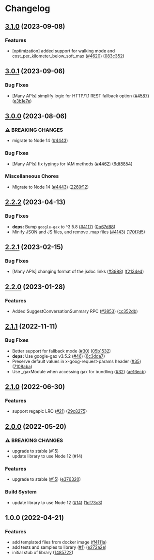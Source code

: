 # Changelog

## [3.1.0](https://github.com/googleapis/google-cloud-node/compare/optimization-v3.0.1...optimization-v3.1.0) (2023-09-08)


### Features

* [optimization] added support for walking mode and cost_per_kilometer_below_soft_max ([#4620](https://github.com/googleapis/google-cloud-node/issues/4620)) ([083c352](https://github.com/googleapis/google-cloud-node/commit/083c3528fb32cc692df4c33cfbba3d2cca371e59))

## [3.0.1](https://github.com/googleapis/google-cloud-node/compare/optimization-v3.0.0...optimization-v3.0.1) (2023-09-06)


### Bug Fixes

* [Many APIs] simplify logic for HTTP/1.1 REST fallback option ([#4587](https://github.com/googleapis/google-cloud-node/issues/4587)) ([e3b1e7e](https://github.com/googleapis/google-cloud-node/commit/e3b1e7e46d666abb4df28c3cd69e97c08b88445a))

## [3.0.0](https://github.com/googleapis/google-cloud-node/compare/optimization-v2.2.2...optimization-v3.0.0) (2023-08-06)


### ⚠ BREAKING CHANGES

* migrate to Node 14 ([#4443](https://github.com/googleapis/google-cloud-node/issues/4443))

### Bug Fixes

* [Many APIs] fix typings for IAM methods ([#4462](https://github.com/googleapis/google-cloud-node/issues/4462)) ([6df8854](https://github.com/googleapis/google-cloud-node/commit/6df8854fdfbf62e6374f79d785f142b2f2e6cfae))


### Miscellaneous Chores

* Migrate to Node 14 ([#4443](https://github.com/googleapis/google-cloud-node/issues/4443)) ([2260f12](https://github.com/googleapis/google-cloud-node/commit/2260f12543d171bda95345e53475f5f0fdc45770))

## [2.2.2](https://github.com/googleapis/google-cloud-node/compare/optimization-v2.2.1...optimization-v2.2.2) (2023-04-13)


### Bug Fixes

* **deps:** Bump `google-gax` to ^3.5.8 ([#4117](https://github.com/googleapis/google-cloud-node/issues/4117)) ([0b67d88](https://github.com/googleapis/google-cloud-node/commit/0b67d883963643ce1b4f6d2ccd3e8d37adf6e029))
* Minify JSON and JS files, and remove .map files ([#4143](https://github.com/googleapis/google-cloud-node/issues/4143)) ([170f7d5](https://github.com/googleapis/google-cloud-node/commit/170f7d57b8fd344d182a8e758867b8124722eebc))

## [2.2.1](https://github.com/googleapis/google-cloud-node/compare/optimization-v2.2.0...optimization-v2.2.1) (2023-02-15)


### Bug Fixes

* [Many APIs] changing format of the jsdoc links ([#3988](https://github.com/googleapis/google-cloud-node/issues/3988)) ([f2134ed](https://github.com/googleapis/google-cloud-node/commit/f2134ed5f166a3bb7dd0bed556700f0b0fd9756a))

## [2.2.0](https://github.com/googleapis/google-cloud-node/compare/optimization-v2.1.1...optimization-v2.2.0) (2023-01-28)


### Features

* Added SuggestConversationSummary RPC ([#3853](https://github.com/googleapis/google-cloud-node/issues/3853)) ([cc352db](https://github.com/googleapis/google-cloud-node/commit/cc352db97f3bd8925bf1a7631a0ae64ff976fa4e))

## [2.1.1](https://github.com/googleapis/nodejs-cloud-optimization/compare/v2.1.0...v2.1.1) (2022-11-11)


### Bug Fixes

* Better support for fallback mode ([#30](https://github.com/googleapis/nodejs-cloud-optimization/issues/30)) ([05b1532](https://github.com/googleapis/nodejs-cloud-optimization/commit/05b153292444a83b39975482bc836acd8a1932c2))
* **deps:** Use google-gax v3.5.2 ([#46](https://github.com/googleapis/nodejs-cloud-optimization/issues/46)) ([6c3dda7](https://github.com/googleapis/nodejs-cloud-optimization/commit/6c3dda7ac623dd6079c49520b69de92989323744))
* Preserve default values in x-goog-request-params header ([#35](https://github.com/googleapis/nodejs-cloud-optimization/issues/35)) ([7108aba](https://github.com/googleapis/nodejs-cloud-optimization/commit/7108abaa353591fcddef959dbe1d3e89a8f9619b))
* Use _gaxModule when accessing gax for bundling ([#32](https://github.com/googleapis/nodejs-cloud-optimization/issues/32)) ([ae16ecb](https://github.com/googleapis/nodejs-cloud-optimization/commit/ae16ecb6b7c6202c7a5c705ca11e1b1a77baa027))

## [2.1.0](https://github.com/googleapis/nodejs-cloud-optimization/compare/v2.0.0...v2.1.0) (2022-06-30)


### Features

* support regapic LRO ([#21](https://github.com/googleapis/nodejs-cloud-optimization/issues/21)) ([29c8275](https://github.com/googleapis/nodejs-cloud-optimization/commit/29c8275335cb2a4bfbb1910eb0a15731d58b70cf))

## [2.0.0](https://github.com/googleapis/nodejs-cloud-optimization/compare/v1.0.0...v2.0.0) (2022-05-20)


### ⚠ BREAKING CHANGES

* upgrade to stable (#15)
* update library to use Node 12 (#14)

### Features

* upgrade to stable ([#15](https://github.com/googleapis/nodejs-cloud-optimization/issues/15)) ([e376320](https://github.com/googleapis/nodejs-cloud-optimization/commit/e376320d27e03c169143aa248bb77979a78cd21f))


### Build System

* update library to use Node 12 ([#14](https://github.com/googleapis/nodejs-cloud-optimization/issues/14)) ([1cf73c3](https://github.com/googleapis/nodejs-cloud-optimization/commit/1cf73c3bf6b5ad78cf2851686d4ee84315d8f107))

## 1.0.0 (2022-04-21)


### Features

* add templated files from docker image ([ff4111a](https://github.com/googleapis/nodejs-cloud-optimization/commit/ff4111a94f59bbafdbe09b29f143ca4d816e3e43))
* add tests and samples to library ([#1](https://github.com/googleapis/nodejs-cloud-optimization/issues/1)) ([e272a2e](https://github.com/googleapis/nodejs-cloud-optimization/commit/e272a2e3a8e2bf5eaa71659ddebbebb4e63a307d))
* initial stub of library ([1485722](https://github.com/googleapis/nodejs-cloud-optimization/commit/1485722e27ad53169373b710f3ecb4540f169dd2))
